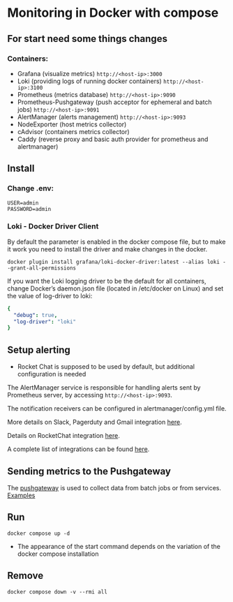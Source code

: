 Monitoring in Docker with compose
========

## For start need some things changes

### Containers:

* Grafana (visualize metrics) `http://<host-ip>:3000`
* Loki (providing logs of running docker containers) `http://<host-ip>:3100`
* Prometheus (metrics database) `http://<host-ip>:9090`
* Prometheus-Pushgateway (push acceptor for ephemeral and batch jobs) `http://<host-ip>:9091`
* AlertManager (alerts management) `http://<host-ip>:9093`
* NodeExporter (host metrics collector)
* cAdvisor (containers metrics collector)
* Caddy (reverse proxy and basic auth provider for prometheus and alertmanager)

## Install

### Change .env:
```
USER=admin  
PASSWORD=admin
```

### Loki - Docker Driver Client

By default the parameter is enabled in the docker compose file, but to make it work you need to install the driver and make changes in the docker.

```
docker plugin install grafana/loki-docker-driver:latest --alias loki --grant-all-permissions
```

If you want the Loki logging driver to be the default for all containers, change Docker’s daemon.json file (located in /etc/docker on Linux) and set the value of log-driver to loki:
```yaml
{
  "debug": true,
  "log-driver": "loki"
}
```

## Setup alerting

* Rocket Chat is supposed to be used by default, but additional configuration is needed

The AlertManager service is responsible for handling alerts sent by Prometheus server, by accessing `http://<host-ip>:9093`.

The notification receivers can be configured in alertmanager/config.yml file.

More details on Slack, Pagerduty and Gmail integration [here](https://grafana.com/blog/2020/02/25/step-by-step-guide-to-setting-up-prometheus-alertmanager-with-slack-pagerduty-and-gmail/).

Details on RocketChat integration [here](https://docs.rocket.chat/guides/administration/admin-panel/integrations/prometheus).

A complete list of integrations can be found [here](https://prometheus.io/docs/alerting/configuration).


## Sending metrics to the Pushgateway

The [pushgateway](https://github.com/prometheus/pushgateway) is used to collect data from batch jobs or from services. [Examples](https://github.com/prometheus/pushgateway#command-line)

## Run

```
docker compose up -d
```
* The appearance of the start command depends on the variation of the docker compose installation

## Remove

```
docker compose down -v --rmi all
```